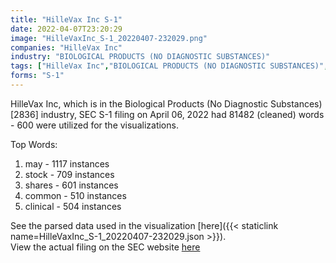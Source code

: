 ```yaml
---
title: "HilleVax Inc S-1"
date: 2022-04-07T23:20:29
image: "HilleVaxInc_S-1_20220407-232029.png"
companies: "HilleVax Inc"
industry: "BIOLOGICAL PRODUCTS (NO DIAGNOSTIC SUBSTANCES)"
tags: ["HilleVax Inc","BIOLOGICAL PRODUCTS (NO DIAGNOSTIC SUBSTANCES)","04-06-2022","S-1"]
forms: "S-1"
---
```

HilleVax Inc, which is in the Biological Products (No Diagnostic Substances) [2836] industry, SEC S-1 filing on April 06, 2022 had 81482 (cleaned) words - 600 were utilized for the visualizations.

Top Words:
1. may - 1117 instances
2. stock - 709 instances
3. shares - 601 instances
4. common - 510 instances
5. clinical - 504 instances


See the parsed data used in the visualization [here]({{< staticlink name=HilleVaxInc_S-1_20220407-232029.json >}}).  
View the actual filing on the SEC website [here](https://www.sec.gov/Archives/edgar/data/1888012/0001193125-22-097505.txt)